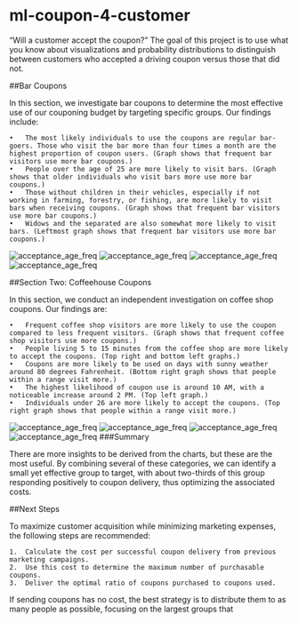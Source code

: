# ml-coupon-4-customer
“Will a customer accept the coupon?” The goal of this project is to use what you know about visualizations and probability distributions to distinguish between customers who accepted a driving coupon versus those that did not.

##Bar Coupons

In this section, we investigate bar coupons to determine the most effective use of our couponing budget by targeting specific groups. Our findings include:

	•	The most likely individuals to use the coupons are regular bar-goers. Those who visit the bar more than four times a month are the highest proportion of coupon users. (Graph shows that frequent bar visitors use more bar coupons.)
	•	People over the age of 25 are more likely to visit bars. (Graph shows that older individuals who visit bars more use more bar coupons.)
	•	Those without children in their vehicles, especially if not working in farming, forestry, or fishing, are more likely to visit bars when receiving coupons. (Graph shows that frequent bar visitors use more bar coupons.)
	•	Widows and the separated are also somewhat more likely to visit bars. (Leftmost graph shows that frequent bar visitors use more bar coupons.)

![acceptance_age_freq](Images/acceptance_age_freq.png)
![acceptance_age_freq](Images/acceptance_by_combined_categories.png)
![acceptance_age_freq](Images/acceptance_by_distance_temp.png)
![acceptance_age_freq](Images/acceptance_by_time_age.png)



##Section Two: Coffeehouse Coupons

In this section, we conduct an independent investigation on coffee shop coupons. Our findings are:

	•	Frequent coffee shop visitors are more likely to use the coupon compared to less frequent visitors. (Graph shows that frequent coffee shop visitors use more coupons.)
	•	People living 5 to 15 minutes from the coffee shop are more likely to accept the coupons. (Top right and bottom left graphs.)
	•	Coupons are more likely to be used on days with sunny weather around 80 degrees Fahrenheit. (Bottom right graph shows that people within a range visit more.)
	•	The highest likelihood of coupon use is around 10 AM, with a noticeable increase around 2 PM. (Top left graph.)
	•	Individuals under 26 are more likely to accept the coupons. (Top right graph shows that people within a range visit more.)

![acceptance_age_freq](Images/acceptance_overall.png)
![acceptance_age_freq](Images/acceptance_by_several_criteria.png)
![acceptance_age_freq](Images/acceptance_freq.png)
![acceptance_age_freq](Images/acceptance_pass_freq_occ.png)
###Summary

There are more insights to be derived from the charts, but these are the most useful. By combining several of these categories, we can identify a small yet effective group to target, with about two-thirds of this group responding positively to coupon delivery, thus optimizing the associated costs.

##Next Steps

To maximize customer acquisition while minimizing marketing expenses, the following steps are recommended:

	1.	Calculate the cost per successful coupon delivery from previous marketing campaigns.
	2.	Use this cost to determine the maximum number of purchasable coupons.
	3.	Deliver the optimal ratio of coupons purchased to coupons used.

If sending coupons has no cost, the best strategy is to distribute them to as many people as possible, focusing on the largest groups that 

